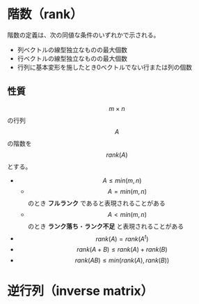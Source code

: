 # 階数（rank）

階数の定義は、次の同値な条件のいずれかで示される。

* 列ベクトルの線型独立なものの最大個数
* 行ベクトルの線型独立なものの最大個数
* 行列に基本変形を施したとき0ベクトルでない行または列の個数

## 性質

$$m\times n$$の行列$$A$$の階数を$$rank(A)$$とする。

* $$A \leq min(m,n)$$
  * $$A = min(m,n)$$ のとき **フルランク** であると表現されることがある
  * $$A < min(m,n)$$ のとき **ランク落ち**・**ランク不足** と表現されることがある
* $$rank(A) = rank(A^t)$$
* $$rank(A+B)\leq rank(A)+rank(B)$$
* $$rank(AB)\leq min(rank(A), rank(B))$$

# 逆行列（inverse matrix）

